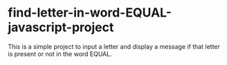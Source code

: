 # find-letter-in-word-EQUAL-javascript-project
This is a simple project to input a letter and display a message if that letter is present or not in the word EQUAL.
